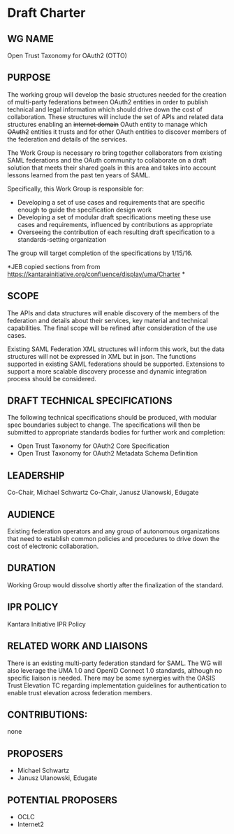 # Draft Charter

## WG NAME

Open Trust Taxonomy for OAuth2 (OTTO)

## PURPOSE

The working group will develop the basic structures needed for the creation of multi-party federations between OAuth2 entities in order to publish technical and legal information which should drive down the cost of collaboration. These structures will include the set of APIs and related data structures enabling an ~~internet domain~~ OAuth entity to manage which ~~OAuth2~~ entities it trusts and for other OAuth entities to discover members of the federation and details of the services. 

The Work Group is necessary ro bring together collaborators from existing SAML federations and the OAuth community to collaborate on a draft solution that meets their shared goals in this area and takes into account lessons learned from the past ten years of SAML.

Specifically, this Work Group is responsible for:
* Developing a set of use cases and requirements that are specific enough to guide the specification design work
* Developing a set of modular draft specifications meeting these use cases and requirements, influenced by contributions as appropriate
* Overseeing the contribution of each resulting draft specification to a standards-setting organization

The group will target  completion of the specifications by 1/15/16.

*JEB copied sections from from https://kantarainitiative.org/confluence/display/uma/Charter *

## SCOPE

The APIs and data structures will enable discovery of the members of the federation and details about their services, key material and technical capabilities. The final scope will be refined after consideration of the use cases. 

Existing SAML Federation XML structures will inform this work, but the data structures will not be expressed in XML but in json. The functions supported in existing SAML federations should be supported. Extensions to support a more scalable discovery processe and dynamic integration process should be considered.


## DRAFT TECHNICAL SPECIFICATIONS

The following technical specifications should be produced, with modular spec boundaries subject to change.  The specifications will then be submitted to appropriate standards bodies for further work and completion:
 
- Open Trust Taxonomy for OAuth2 Core Specification
- Open Trust Taxonomy for OAuth2 Metadata Schema Definition


## LEADERSHIP

Co-Chair, Michael Schwartz
Co-Chair, Janusz Ulanowski, Edugate

## AUDIENCE

Existing federation operators and any group of autonomous organizations that need to establish common policies and procedures to drive down the cost of electronic collaboration.

## DURATION 

Working Group would dissolve shortly after the finalization of the standard.


## IPR POLICY 

Kantara Initiative IPR Policy

## RELATED WORK AND LIAISONS 

There is an existing multi-party federation standard for SAML. The WG will also leverage the UMA 1.0 and OpenID Connect 1.0 standards, although no specific liaison is needed. There may be some synergies with the OASIS Trust Elevation TC regarding implementation guidelines for authentication to enable trust elevation across federation members.

## CONTRIBUTIONS: 

none

## PROPOSERS

- Michael Schwartz
- Janusz Ulanowski, Edugate

## POTENTIAL PROPOSERS

- OCLC
- Internet2
